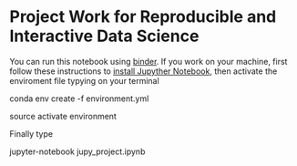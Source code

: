 # Project Work for Reproducible and Interactive Data Science

You can run this notebook using [binder](https://mybinder.org/v2/gh/teokem/project-work-MarcoPolimeni/master).
If you work on your machine, first follow these instructions to [install Jupyther Notebook](http://jupyter.readthedocs.io/en/latest/install.html), then activate the enviroment file typying on your terminal


conda env create -f environment.yml

source activate environment

Finally type

jupyter-notebook jupy_project.ipynb


